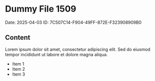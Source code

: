 # Dummy File 1509

Date: 2025-04-03
ID: 7C507C14-F904-49FF-872E-F323908909B0

## Content

Lorem ipsum dolor sit amet, consectetur adipiscing elit.
Sed do eiusmod tempor incididunt ut labore et dolore magna aliqua.

* Item 1
* Item 2
* Item 3

